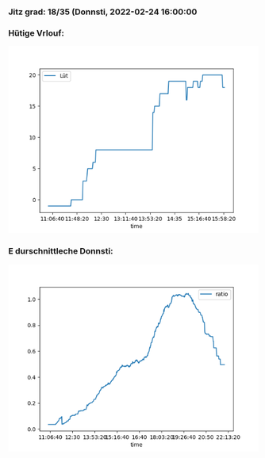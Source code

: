 ### Jitz grad: 18/35 (Donnsti, 2022-02-24 16:00:00

### Hütige Vrlouf:
![Graph](Today.png)

### E durschnittleche Donnsti:
![Graph](Donnsti.png)